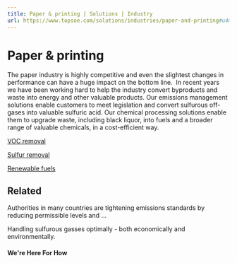 ```yaml
---
title: Paper & printing | Solutions | Industry
url: https://www.topsoe.com/solutions/industries/paper-and-printing#u4m-pardot-form
---
```


# Paper & printing

The paper industry is highly competitive and even the slightest changes in performance can have a huge impact on the bottom line.  In recent years we have been working hard to help the industry convert byproducts and waste into energy and other valuable products. Our emissions management solutions enable customers to meet legislation and convert sulfurous off-gases into valuable sulfuric acid. Our chemical processing solutions enable them to upgrade waste, including black liquor, into fuels and a broader range of valuable chemicals, in a cost-efficient way.

[VOC removal](https://www.topsoe.com/processes/voc-removal)

[Sulfur removal](https://www.topsoe.com/processes/sulfur-removal)

[Renewable fuels](https://www.topsoe.com/processes/renewables)

## Related

Authorities in many countries are tightening emissions standards by reducing permissible levels and ...

Handling sulfurous gasses optimally - both economically and environmentally.

#### We're Here For How